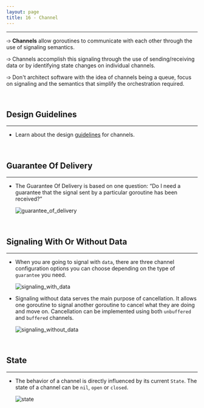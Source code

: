 ```yaml
---
layout: page
title: 16 - Channel
---
```

***

➩ **Channels** allow goroutines to communicate with each other through the use of signaling semantics.

➩ Channels accomplish this signaling through the use of sending/receiving data or by identifying state changes on individual channels.

➩ Don't architect software with the idea of channels being a queue, focus on signaling and the semantics that simplify the orchestration required.

&nbsp;

## Design Guidelines
***

- Learn about the design [guidelines](https://g-kutty.github.io/go-tour/lessons/16/design_philosophy) for channels.

&nbsp;

## Guarantee Of Delivery
***

- The Guarantee Of Delivery is based on one question: “Do I need a guarantee that the signal sent by a particular goroutine has been received?”

    ![guarantee_of_delivery](https://g-kutty.github.io/go-tour/lessons/16/images/guarantee_of_delivery.png?raw=true)

&nbsp;

## Signaling With Or Without Data
***

- When you are going to signal with `data`, there are three channel configuration options you can choose depending on the type of `guarantee` you need.

    ![signaling_with_data](https://g-kutty.github.io/go-tour/lessons/16/images/signaling_with_data.png?raw=true)

- Signaling without data serves the main purpose of cancellation. It allows one goroutine to signal another goroutine to cancel what they are doing and move on. Cancellation can be implemented using both `unbuffered` and `buffered` channels.

    ![signaling_without_data](https://g-kutty.github.io/go-tour/lessons/16/images/signaling_without_data.png?raw=true)

&nbsp;

## State
***

- The behavior of a channel is directly influenced by its current `State`. The state of a channel can be `nil`, `open` or `closed`.

    ![state](https://g-kutty.github.io/go-tour/lessons/16/images/state.png?raw=true)